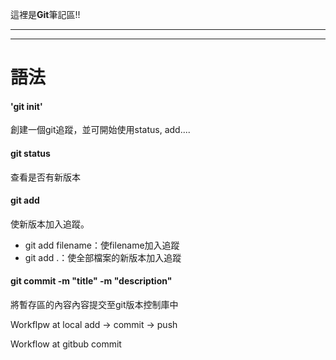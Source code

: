 這裡是**Git**筆記區!!<br>

-----
-----

語法
======

#### 'git init'
創建一個git追蹤，並可開始使用status, add....<br>
#### git status
查看是否有新版本<br>
#### git add
使新版本加入追蹤。<br>
+ git add filename：使filename加入追蹤<br>
+ git add .：使全部檔案的新版本加入追蹤<br>
#### git commit -m "title" -m "description"
將暫存區的內容內容提交至git版本控制庫中<br>



Workflpw at local
add -> commit -> push

Workflow at gitbub
commit
